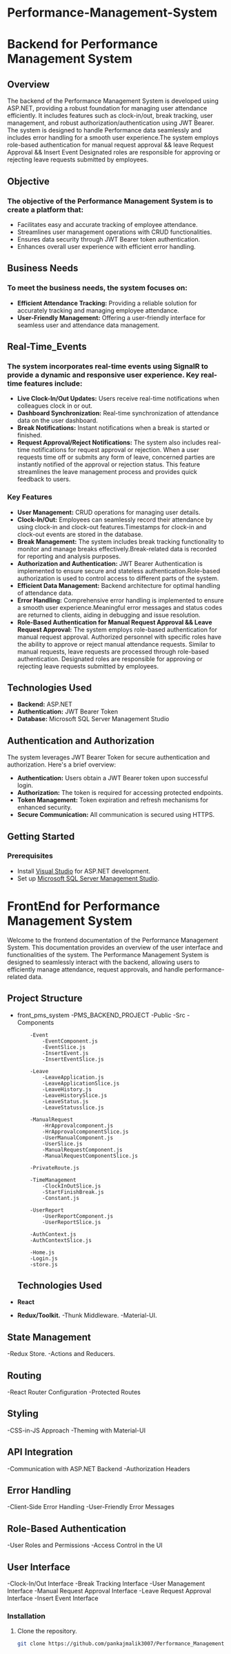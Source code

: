 # Performance-Management-System
# Backend for Performance Management System

## Overview

The backend of the Performance Management System is developed using ASP.NET, providing a robust foundation for managing user attendance efficiently. It includes features such as clock-in/out, break tracking, user management, and robust authorization/authentication using JWT Bearer. The system is designed to handle Performance data seamlessly and includes error handling for a smooth user experience.The system employs role-based authentication for manual request approval && leave Request Approval && Insert Event Designated roles are responsible for approving or rejecting leave requests submitted by employees. 
## Objective 

### The objective of the Performance Management System is to create a platform that:
- Facilitates easy and accurate tracking of employee attendance.
- Streamlines user management operations with CRUD functionalities.
- Ensures data security through JWT Bearer token authentication.
- Enhances overall user experience with efficient error handling.
## Business Needs
### To meet the business needs, the system focuses on:
- **Efficient Attendance Tracking:** Providing a reliable solution for accurately tracking and managing employee attendance.
- **User-Friendly Management:** Offering a user-friendly interface for seamless user and attendance data management.

## Real-Time_Events
### The system incorporates real-time events using SignalR to provide a dynamic and responsive user experience. Key real-time features include:
- **Live Clock-In/Out Updates:** Users receive real-time notifications when colleagues clock in or out.
- **Dashboard Synchronization:**  Real-time synchronization of attendance data on the user dashboard.
- **Break Notifications:** Instant notifications when a break is started or finished.
- **Request Approval/Reject Notifications:** The system also includes real-time notifications for request approval or rejection. When a user requests time off or submits any form of leave, concerned parties are instantly notified of the approval or rejection status. This feature streamlines the leave management process and provides quick feedback to users.
### Key Features

- **User Management:** CRUD operations for managing user details.
- **Clock-In/Out:** Employees can seamlessly record their attendance by using clock-in and clock-out features.Timestamps for clock-in and clock-out events are stored in the database.
- **Break Management:** The system includes break tracking functionality to monitor and manage breaks effectively.Break-related data is recorded for reporting and analysis purposes.
- **Authorization and Authentication:** JWT Bearer Authentication is implemented to ensure secure and stateless authentication.Role-based authorization is used to control access to different parts of the system.
- **Efficient Data Management:** Backend architecture for optimal handling of attendance data.
- **Error Handling:** Comprehensive error handling is implemented to ensure a smooth user experience.Meaningful error messages and status codes are returned to clients, aiding in debugging and issue resolution.
- **Role-Based Authentication for Manual Request Approval && Leave Request Approval:**
  The system employs role-based authentication for manual request approval. Authorized personnel with specific roles have the ability to approve or reject manual attendance requests.
  Similar to manual requests, leave requests are processed through role-based authentication. Designated roles are responsible for approving or rejecting leave requests submitted by employees.

## Technologies Used

- **Backend:** ASP.NET
- **Authentication:** JWT Bearer Token
- **Database:** Microsoft SQL Server Management Studio

## Authentication and Authorization

The system leverages JWT Bearer Token for secure authentication and authorization. Here's a brief overview:

- **Authentication:** Users obtain a JWT Bearer token upon successful login.
- **Authorization:** The token is required for accessing protected endpoints.
- **Token Management:** Token expiration and refresh mechanisms for enhanced security.
- **Secure Communication:** All communication is secured using HTTPS.

## Getting Started

### Prerequisites

- Install [Visual Studio](https://visualstudio.microsoft.com/) for ASP.NET development.
- Set up [Microsoft SQL Server Management Studio](https://docs.microsoft.com/en-us/sql/ssms/download-sql-server-management-studio-ssms).

# FrontEnd for Performance Management System
Welcome to the frontend documentation of the Performance Management System. This documentation provides an overview of the user interface and functionalities of the system. The Performance Management System is designed to seamlessly interact with the backend, allowing users to efficiently manage attendance, request approvals, and handle performance-related data.

## Project Structure
- front_pms_system
     -PMS_BACKEND_PROJECT
     -Public
     -Src
          -Components
  
          -Event
              -EventComponent.js
              -EventSlice.js
              -InsertEvent.js
              -InsertEventSlice.js
  
          -Leave
              -LeaveApplication.js
              -LeaveApplicationSlice.js
              -LeaveHistory.js
              -LeaveHistorySlice.js
              -LeaveStatus.js
              -LeaveStatusslice.js
  
          -ManualRequest
              -HrApprovalcomponent.js
              -HrApprovalcomponentSlice.js
              -UserManualComponent.js
              -UserSlice.js
              -ManualRequestComponent.js
              -ManualRequestComponentSlice.js

          -PrivateRoute.js
  
          -TimeManagement
              -ClockInOutSlice.js
              -StartFinishBreak.js
              -Constant.js

          -UserReport
              -UserReportComponent.js
              -UserReportSlice.js

          -AuthContext.js
          -AuthContextSlice.js

          -Home.js
          -Login.js
          -store.js
        
  
  ## Technologies Used
 - **React**
  - **Redux/Toolkit.**
  -Thunk Middleware.
  -Material-UI.

  ## State Management
  -Redux Store.
  -Actions and Reducers.

  ## Routing
  -React Router Configuration
  -Protected Routes

## Styling
-CSS-in-JS Approach
-Theming with Material-UI

## API Integration
-Communication with ASP.NET Backend
-Authorization Headers

## Error Handling
-Client-Side Error Handling
-User-Friendly Error Messages

## Role-Based Authentication
-User Roles and Permissions
-Access Control in the UI

## User Interface
-Clock-In/Out Interface
-Break Tracking Interface
-User Management Interface
-Manual Request Approval Interface
-Leave Request Approval Interface
-Insert Event Interface

### Installation

1. Clone the repository.
   ```bash
   git clone https://github.com/pankajmalik3007/Performance_Management_System_Using_Asp.net_React-js..git
   
